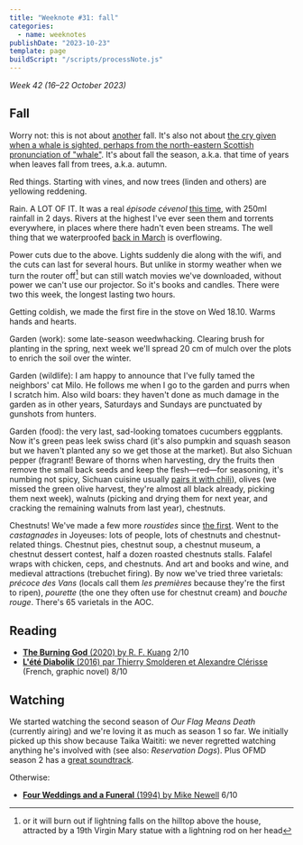 ```yaml
---
title: "Weeknote #31: fall"
categories:
  - name: weeknotes
publishDate: "2023-10-23"
template: page
buildScript: "/scripts/processNote.js"
---
```


_Week 42 (16–22 October 2023)_

## Fall

Worry not: this is not about [another](/notes/weeknote-28-double-trouble/) fall. It's also not about [the cry given when a whale is sighted, perhaps from the north-eastern Scottish pronunciation of "whale"](https://en.wiktionary.org/wiki/fall#Etymology_2). It's about fall the season, a.k.a. that time of years when leaves fall from trees, a.k.a. autumn.

Red things. Starting with vines, and now trees (linden and others) are yellowing reddening.

Rain. A LOT OF IT. It was a real <em lang="fr">épisode cévenol</em> [this time](/notes/weeknote-26-unintended-smirks/), with 250ml rainfall in 2 days. Rivers at the highest I've ever seen them and torrents everywhere, in places where there hadn't even been streams. The well thing that we waterproofed [back in March](/notes/weeknote-3-draining-a-well/) is overflowing.

Power cuts due to the above. Lights suddenly die along with the wifi, and the cuts can last for several hours. But unlike in stormy weather when we turn the router off[^1] but can still watch movies we've downloaded, without power we can't use our projector. So it's books and candles. There were two this week, the longest lasting two hours.

Getting coldish, we made the first fire in the stove on Wed 18.10. Warms hands and hearts.

Garden (work): some late-season weedwhacking. Clearing brush for planting in the spring, next week we'll spread 20 cm of mulch over the plots to enrich the soil over the winter.

Garden (wildlife): I am happy to announce that I've fully tamed the neighbors' cat Milo. He follows me when I go to the garden and purrs when I scratch him. Also wild boars: they haven't done as much damage in the garden as in other years, Saturdays and Sundays are punctuated by gunshots from hunters.

Garden (food): the very last, sad-looking tomatoes cucumbers eggplants. Now it's green peas leek swiss chard (it's also pumpkin and squash season but we haven't planted any so we get those at the market). But also Sichuan pepper (fragrant! Beware of thorns when harvesting, dry the fruits then remove the small back seeds and keep the flesh—red—for seasoning, it's numbing not spicy, Sichuan cuisine usually [pairs it with chili](<https://en.wikipedia.org/wiki/Mala_(seasoning)>)), olives (we missed the green olive harvest, they're almost all black already, picking them next week), walnuts (picking and drying them for next year, and cracking the remaining walnuts from last year), chestnuts.

Chestnuts! We've made a few more <em lang="fr">roustides</em> since [the first](/notes/weeknote-28-double-trouble/). Went to the <em lang="fr">castagnades</em> in Joyeuses: lots of people, lots of chestnuts and chestnut-related things. Chestnut pies, chestnut soup, a chestnut museum, a chestnut dessert contest, half a dozen roasted chestnuts stalls. Falafel wraps with chicken, ceps, and chestnuts. And art and books and wine, and medieval attractions (trebuchet firing). By now we've tried three varietals: _précoce des Vans_ (locals call them _les premières_ because they're the first to ripen), _pourette_ (the one they often use for chestnut cream) and _bouche rouge_. There's 65 varietals in the AOC.

## Reading

- [**The Burning God** (2020) by R. F. Kuang](/notes/the-burning-god-by-r-f-kuang/) 2/10
- [**L'été Diabolik** (2016) par Thierry Smolderen et Alexandre Clérisse](/notes/l-ete-diabolik-par-thierry-smolderen-et-alexandre-clerisse/) (French, graphic novel) 8/10

## Watching

We started watching the second season of _Our Flag Means Death_ (currently airing) and we're loving it as much as season 1 so far. We initially picked up this show because Taika Waititi: we never regretted watching anything he's involved with (see also: _Reservation Dogs_). Plus OFMD season 2 has a [great soundtrack](/notes/pygmy-love-song-and-other-recent-earworms/).

Otherwise:

- [**Four Weddings and a Funeral** (1994) by Mike Newell](/notes/four-weddings-and-a-funeral-by-mike-newell/) 6/10

[^1]: or it will burn out if lightning falls on the hilltop above the house, attracted by a 19th Virgin Mary statue with a lightning rod on her head
